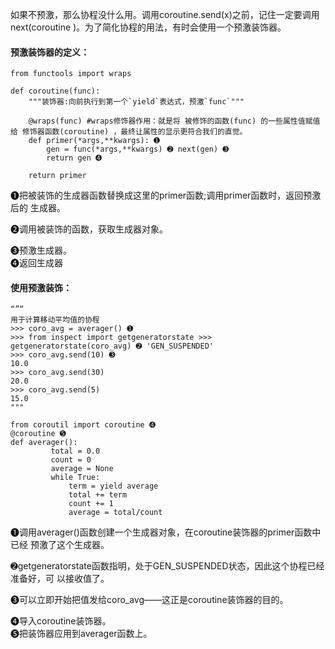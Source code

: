 如果不预激，那么协程没什么用。调用coroutine.send\(x\)之前，记住一定要调用next\(coroutine \)。为了简化协程的用法，有时会使用一个预激装饰器。

#### 预激装饰器的定义：

    from functools import wraps

    def coroutine(func):
        """装饰器:向前执行到第一个`yield`表达式，预激`func`"""

        @wraps(func) #wraps修饰器作用：就是将 被修饰的函数(func) 的一些属性值赋值给 修饰器函数(coroutine) ，最终让属性的显示更符合我们的直觉。
        def primer(*args,**kwargs): ➊
            gen = func(*args,**kwargs) ➋ next(gen) ➌
            return gen ➍

        return primer

➊把被装饰的生成器函数替换成这里的primer函数;调用primer函数时，返回预激后的 生成器。

➋调用被装饰的函数，获取生成器对象。

➌预激生成器。  
➍返回生成器

#### 使用预激装饰：

```
“”“
用于计算移动平均值的协程
>>> coro_avg = averager() ➊
>>> from inspect import getgeneratorstate >>> getgeneratorstate(coro_avg) ➋ 'GEN_SUSPENDED'
>>> coro_avg.send(10) ➌
10.0
>>> coro_avg.send(30)
20.0
>>> coro_avg.send(5)
15.0
"""

from coroutil import coroutine ➍
@coroutine ➎
def averager(): 
         total = 0.0
         count = 0
         average = None
         while True:
             term = yield average
             total += term
             count += 1
             average = total/count
```

➊调用averager\(\)函数创建一个生成器对象，在coroutine装饰器的primer函数中已经 预激了这个生成器。

➋getgeneratorstate函数指明，处于GEN\_SUSPENDED状态，因此这个协程已经准备好，可 以接收值了。

➌可以立即开始把值发给coro\_avg——这正是coroutine装饰器的目的。

➍导入coroutine装饰器。  
➎把装饰器应用到averager函数上。

